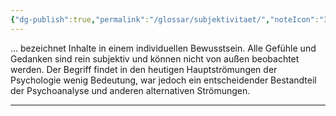 ```yaml
---
{"dg-publish":true,"permalink":"/glossar/subjektivitaet/","noteIcon":"3","created":"2023-05-31T20:33:01.114+02:00","updated":"2023-06-04T21:53:16.853+02:00"}
---
```

 

... bezeichnet Inhalte in einem individuellen Bewusstsein. Alle Gefühle und Gedanken sind rein subjektiv und können nicht von außen beobachtet werden. Der Begriff findet in den heutigen Hauptströmungen der Psychologie wenig Bedeutung, war jedoch ein entscheidender Bestandteil der Psychoanalyse und anderen alternativen Strömungen.



---
[1]: https://www.spektrum.de/lexikon/psychologie/subjektivitaet/15043
[2]: https://www.sign-lang.uni-hamburg.de/projekte/plex/plex/lemmata/s-lemma/subjekti.htm